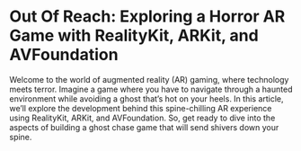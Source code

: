 # Out Of Reach: Exploring a Horror AR Game with RealityKit, ARKit, and AVFoundation

Welcome to the world of augmented reality (AR) gaming, where technology meets terror. Imagine a game where you have to navigate through a haunted environment while avoiding a ghost that’s hot on your heels. In this article, we’ll explore the development behind this spine-chilling AR experience using RealityKit, ARKit, and AVFoundation. So, get ready to dive into the aspects of building a ghost chase game that will send shivers down your spine.
